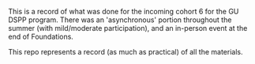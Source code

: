 This is a record of what was done for the incoming cohort 6 for the GU DSPP program. There was an 'asynchronous' portion throughout the summer (with mild/moderate participation), and an in-person event at the end of Foundations.

This repo represents a record (as much as practical) of all the materials.


